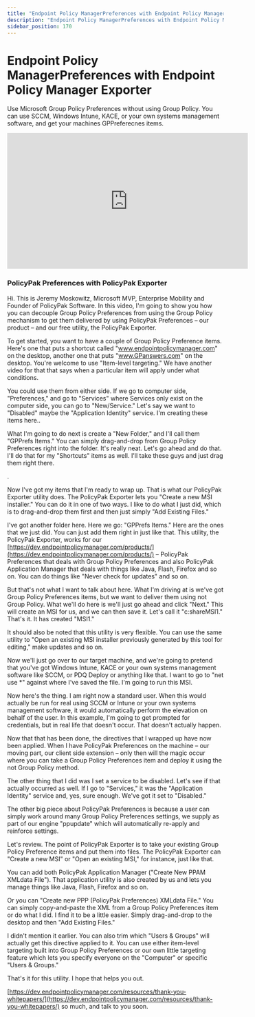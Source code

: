 ```yaml
---
title: "Endpoint Policy ManagerPreferences with Endpoint Policy Manager Exporter"
description: "Endpoint Policy ManagerPreferences with Endpoint Policy Manager Exporter"
sidebar_position: 170
---
```


# Endpoint Policy ManagerPreferences with Endpoint Policy Manager Exporter

Use Microsoft Group Policy Preferences without using Group Policy. You can use SCCM, Windows Intune,
KACE, or your own systems management software, and get your machines GPPreferecnes items.

<iframe width="560" height="315" src="https://www.youtube.com/embed/4pGiDJx1ix0?si=jEBlnZG0A2Hd5ooJ" title="YouTube video player" frameborder="0" allow="accelerometer; autoplay; clipboard-write; encrypted-media; gyroscope; picture-in-picture; web-share" referrerpolicy="strict-origin-when-cross-origin" allowfullscreen></iframe>

### PolicyPak Preferences with PolicyPak Exporter

Hi. This is Jeremy Moskowitz, Microsoft MVP, Enterprise Mobility and Founder of PolicyPak Software.
In this video, I'm going to show you how you can decouple Group Policy Preferences from using the
Group Policy mechanism to get them delivered by using PolicyPak Preferences – our product – and our
free utility, the PolicyPak Exporter.

To get started, you want to have a couple of Group Policy Preference items. Here's one that puts a
shortcut called "www.endpointpolicymanager.com" on the desktop, another one that puts "www.GPanswers.com" on the
desktop. You're welcome to use "Item-level targeting." We have another video for that that says when
a particular item will apply under what conditions.

You could use them from either side. If we go to computer side, "Preferences," and go to "Services"
where Services only exist on the computer side, you can go to "New/Service." Let's say we want to
"Disabled" maybe the "Application Identity" service. I'm creating these items here..

What I'm going to do next is create a "New Folder," and I'll call them "GPPrefs Items." You can
simply drag-and-drop from Group Policy Preferences right into the folder. It's really neat. Let's go
ahead and do that. I'll do that for my "Shortcuts" items as well. I'll take these guys and just drag
them right there.

.

Now I've got my items that I'm ready to wrap up. That is what our PolicyPak Exporter utility does.
The PolicyPak Exporter lets you "Create a new MSI installer." You can do it in one of two ways. I
like to do what I just did, which is to drag-and-drop them first and then just simply "Add Existing
Files."

I've got another folder here. Here we go: "GPPrefs Items." Here are the ones that we just did. You
can just add them right in just like that. This utility, the PolicyPak Exporter, works for our
[https://dev.endpointpolicymanager.com/products/](https://dev.endpointpolicymanager.com/products/) – PolicyPak Preferences
that deals with Group Policy Preferences and also PolicyPak Application Manager that deals with
things like Java, Flash, Firefox and so on. You can do things like "Never check for updates" and so
on.

But that's not what I want to talk about here. What I'm driving at is we've got Group Policy
Preferences items, but we want to deliver them using not Group Policy. What we'll do here is we'll
just go ahead and click "Next." This will create an MSI for us, and we can then save it. Let's call
it "c:shareMSI1." That's it. It has created "MSI1."

It should also be noted that this utility is very flexible. You can use the same utility to "Open an
existing MSI installer previously generated by this tool for editing," make updates and so on.

Now we'll just go over to our target machine, and we're going to pretend that you've got Windows
Intune, KACE or your own systems management software like SCCM, or PDQ Deploy or anything like that.
I want to go to "net use \*" against where I've saved the file. I'm going to run this MSI.

Now here's the thing. I am right now a standard user. When this would actually be run for real using
SCCM or Intune or your own systems management software, it would automatically perform the elevation
on behalf of the user. In this example, I'm going to get prompted for credentials, but in real life
that doesn't occur. That doesn't actually happen.

Now that that has been done, the directives that I wrapped up have now been applied. When I have
PolicyPak Preferences on the machine – our moving part, our client side extension – only then will
the magic occur where you can take a Group Policy Preferences item and deploy it using the not Group
Policy method.

The other thing that I did was I set a service to be disabled. Let's see if that actually occurred
as well. If I go to "Services," it was the "Application Identity" service and, yes, sure enough.
We've got it set to "Disabled."

The other big piece about PolicyPak Preferences is because a user can simply work around many Group
Policy Preferences settings, we supply as part of our engine "ppupdate" which will automatically
re-apply and reinforce settings.

Let's review. The point of PolicyPak Exporter is to take your existing Group Policy Preference items
and put them into files. The PolicyPak Exporter can "Create a new MSI" or "Open an existing MSI,"
for instance, just like that.

You can add both PolicyPak Application Manager ("Create New PPAM XMLdata File"). That application
utility is also created by us and lets you manage things like Java, Flash, Firefox and so on.

Or you can "Create new PPP (PolicyPak Preferences) XMLdata File." You can simply copy-and-paste the
XML from a Group Policy Preferences item or do what I did. I find it to be a little easier. Simply
drag-and-drop to the desktop and then "Add Existing Files."

I didn't mention it earlier. You can also trim which "Users & Groups" will actually get this
directive applied to it. You can use either item-level targeting built into Group Policy Preferences
or our own little targeting feature which lets you specify everyone on the "Computer" or specific
"Users & Groups."

That's it for this utility. I hope that helps you out.

[https://dev.endpointpolicymanager.com/resources/thank-you-whitepapers/](https://dev.endpointpolicymanager.com/resources/thank-you-whitepapers/)
so much, and talk to you soon.
